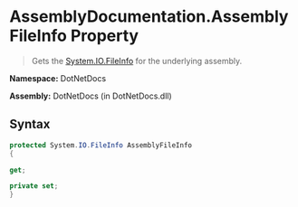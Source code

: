 # AssemblyDocumentation.AssemblyFileInfo Property
> Gets the [System.IO.FileInfo](https://www.google.com/search?q=System.IO.FileInfo&btnI=) for the underlying assembly.

**Namespace:** DotNetDocs

**Assembly:** DotNetDocs (in DotNetDocs.dll)
## Syntax
```csharp
protected System.IO.FileInfo AssemblyFileInfo
{

get;

private set;
}
```
